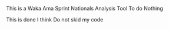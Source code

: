 This is a Waka Ama Sprint Nationals Analysis Tool
To do
Nothing

This is done I think
Do not skid my code
